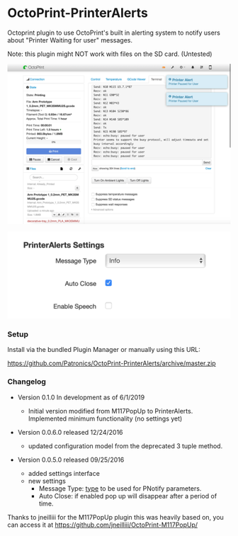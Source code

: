 # OctoPrint-PrinterAlerts

Octoprint plugin to use OctoPrint's built in alerting system to notify users about "Printer Waiting for user" messages.

Note: this plugin might NOT work with files on the SD card. (Untested)

![screenshot](screenshot.png)

![screenshot](settings.png)


### Setup

Install via the bundled Plugin Manager or manually using this URL:

https://github.com/Patronics/OctoPrint-PrinterAlerts/archive/master.zip

### Changelog



* Version 0.1.0 In development as of 6/1/2019
   * Initial version modified from M117PopUp to PrinterAlerts. Implemented minimum functionality (no settings yet)

* Version 0.0.6.0 released 12/24/2016
  * updated configuration model from the deprecated 3 tuple method.

* Version 0.0.5.0 released 09/25/2016
  * added settings interface
  * new settings
    * Message Type: [type](https://sciactive.com/pnotify/#demos-simple) to be used for PNotify parameters.
    * Auto Close: if enabled pop up will disappear after a period of time.

Thanks to jneilliii for the M117PopUp plugin this was heavily based on, you can access it at https://github.com/jneilliii/OctoPrint-M117PopUp/
